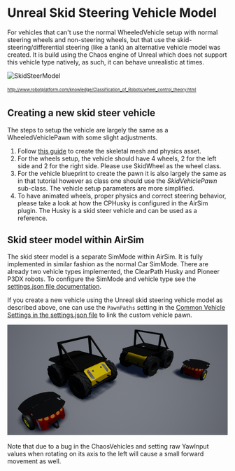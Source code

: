 # Unreal Skid Steering Vehicle Model

For vehicles that can't use the normal WheeledVehicle setup with normal steering wheels and non-steering wheels, but that use the skid-steering/differential  steering (like a tank) an alternative vehicle model was created.
It is build using the Chaos engine of Unreal which does not support this vehicle type natively, as such, it can behave unrealistic at times.

![SkidSteerModel](http://www.robotplatform.com/knowledge/Classification_of_Robots/skid_steer_drive.png)

<sub><sup>http://www.robotplatform.com/knowledge/Classification_of_Robots/wheel_control_theory.html</sup></sub>

## Creating a new skid steer vehicle
The steps to setup the vehicle are largely the same as a WheeledVehiclePawn with some slight adjustments.
1. Follow [this guide](https://dev.epicgames.com/documentation/en-us/unreal-engine/how-to-set-up-vehicles-in-unreal-engine?application_version=5.6) to create the skeletal mesh and physics asset.
2. For the wheels setup, the vehicle should have 4 wheels, 2 for the left side and 2 for the right side. Please use SkidWheel as the wheel class.
3. For the vehicle blueprint to create the pawn it is also largely the same as in that tutorial however as class one should use the *SkidVehiclePawn* sub-class. The vehicle setup parameters are more simplified. 
4. To have animated wheels, proper physics and correct steering behavior, please take a look at how the CPHusky is configured in the AirSim plugin. The Husky is a skid steer vehicle and can be used as a reference.

## Skid steer model within AirSim
The skid steer model is a separate SimMode within AirSim. It is fully implemented in similar fashion as the normal Car SimMode.
There are already two vehicle types implemented, the ClearPath Husky and Pioneer P3DX robots. To configure the SimMode and vehicle type see the [settings.json file documentation](settings.md).

If you create a new vehicle using the Unreal skid steering vehicle model as described above, one can use the `PawnPaths` setting in the [Common Vehicle Settings in the settings.json file](settings.md#common-vehicle-setting) to link the custom vehicle pawn.

![Flamewheel](images/skidsteer_vehicles.png)

Note that due to a bug in the ChaosVehicles and setting raw YawInput values when rotating on its axis to the left will cause a small forward movement as well. 
